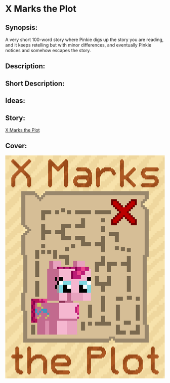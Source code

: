 # X Marks the Plot

## Synopsis:
A very short 100-word story where Pinkie digs up the story you are reading, and it keeps retelling but with minor differences, and eventually Pinkie notices and somehow escapes the story.

## Description:


## Short Description:


## Ideas:


## Story:
[X Marks the Plot](./x-marks-the-plot.md)

## Cover:
![cover](./x-marks-the-plot-cover-upscaled.png)